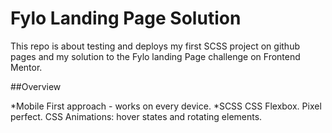 # Fylo Landing Page Solution

This repo is about testing and deploys my first SCSS project on github pages and my solution to the Fylo landing Page challenge on Frontend Mentor.

##Overview

*Mobile First approach - works on every device.
*SCSS
CSS Flexbox.
Pixel perfect.
CSS Animations: hover states and rotating elements.

